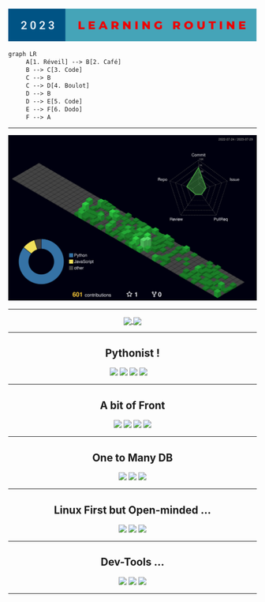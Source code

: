 <p align="center">
  <img src="routine.svg">
</p>


```mermaid
graph LR
     A[1. Réveil] --> B[2. Café]
     B --> C[3. Code]
     C --> B
     C --> D[4. Boulot]
     D --> B
     D --> E[5. Code]
     E --> F[6. Dodo]
     F --> A
```


---------

![](profile-3d-contrib/profile-night-green.svg)


-----------


<p align=center>
<a href="https://streak-stats.demolab.com/?user=LGD-P&theme=radical">
  <img height=200 align="center" src="https://streak-stats.demolab.com/?user=LGD-P&theme=radical" />
</a>
<a href="https://github-readme-stats.vercel.app/api/top-langs/?username=LGD-P&theme=radical">
  <img height=200 align="center" src="https://github-readme-stats.vercel.app/api/top-langs/?username=LGD-P&theme=radical" />
</a>
</p>

----------

<h2 align=center> Pythonist !</h2>
<p align=center >
  <img src= "https://cdn.jsdelivr.net/gh/devicons/devicon/icons/python/python-original-wordmark.svg" width="60">
  <img src= "https://cdn.jsdelivr.net/gh/devicons/devicon/icons/django/django-plain-wordmark.svg" width="60">
  <img src= "https://cdn.jsdelivr.net/gh/devicons/devicon/icons/flask/flask-original.svg" width="60">
  <img src= "https://cdn.jsdelivr.net/gh/devicons/devicon/icons/selenium/selenium-original.svg" width="60">    
</p>

----------

<h2 align=center> A bit of Front </h2>
<p align=center>
  <img src= "https://cdn.jsdelivr.net/gh/devicons/devicon/icons/javascript/javascript-original.svg" width="60">
  <img src= "https://cdn.jsdelivr.net/gh/devicons/devicon/icons/html5/html5-original.svg" width="60">
  <img src= "https://cdn.jsdelivr.net/gh/devicons/devicon/icons/css3/css3-original.svg" width="60">
  <img src="https://cdn.jsdelivr.net/gh/devicons/devicon/icons/bootstrap/bootstrap-original-wordmark.svg"  width=60/>
</p>

----------

<h2 align=center> One to Many DB  </h2>
<p align=center>
  <img src= "https://cdn.jsdelivr.net/gh/devicons/devicon/icons/sqlite/sqlite-original.svg" width="60">
  <img src= "https://cdn.jsdelivr.net/gh/devicons/devicon/icons/postgresql/postgresql-original.svg" width="60">
  <img src="https://cdn.jsdelivr.net/gh/devicons/devicon/icons/mysql/mysql-original-wordmark.svg" width=90/>
</p>

----------

<h2 align=center> Linux First but Open-minded ...</h2>
<p align=center>
  <img src= "https://cdn.jsdelivr.net/gh/devicons/devicon/icons/linux/linux-original.svg" width="60">
  <img src="https://cdn.jsdelivr.net/gh/devicons/devicon/icons/windows8/windows8-original.svg" width =60/>
  <img src="https://cdn.jsdelivr.net/gh/devicons/devicon/icons/apple/apple-original.svg"  width=60/>  
</p>

----------

<h2 align=center> Dev-Tools ...</h2>
  <p align=center>
  <img src="https://cdn.jsdelivr.net/gh/devicons/devicon/icons/vscode/vscode-original-wordmark.svg"  width =60/>
  <img src= "https://cdn.jsdelivr.net/gh/devicons/devicon/icons/git/git-original.svg" width="60">
  <img src= "https://cdn.jsdelivr.net/gh/devicons/devicon/icons/bash/bash-original.svg" width="60">
</p>

----------



